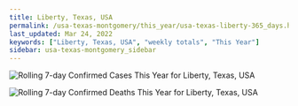 ```yaml
---
title: Liberty, Texas, USA
permalink: /usa-texas-montgomery/this_year/usa-texas-liberty-365_days.html
last_updated: Mar 24, 2022
keywords: ["Liberty, Texas, USA", "weekly totals", "This Year"]
sidebar: usa-texas-montgomery_sidebar
---
```


![Rolling 7-day Confirmed Cases This Year for Liberty, Texas, USA](/covid_tracker/images/graphs/usa-texas-liberty-rolling_7_days_confirmed-365_days_graph.png)

![Rolling 7-day Confirmed Deaths This Year for Liberty, Texas, USA](/covid_tracker/images/graphs/usa-texas-liberty-rolling_7_days_deaths-365_days_graph.png)
